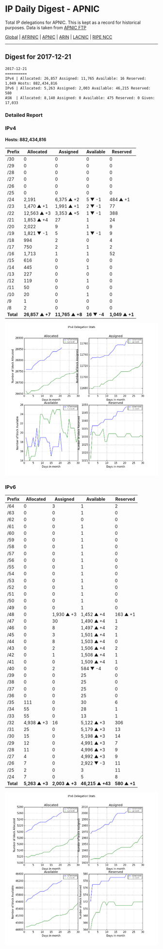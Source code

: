 # IP Daily Digest - APNIC

Total IP delegations for APNIC. This is kept as a record for historical purposes. Data is taken from [APNIC FTP](https://ftp.apnic.net/)

[Global](https://github.com/csmets/IP-Daily-Digest) | [AFRINIC](https://github.com/csmets/IP-Daily-Digest/tree/master/archives/AFRINIC) | [APNIC](https://github.com/csmets/IP-Daily-Digest/tree/master/archives/APNIC) | [ARIN](https://github.com/csmets/IP-Daily-Digest/tree/master/archives/ARIN) | [LACNIC](https://github.com/csmets/IP-Daily-Digest/tree/master/archives/LACNIC) | [RIPE NCC](https://github.com/csmets/IP-Daily-Digest/tree/master/archives/RIPE_NCC)

---

## Digest for 2017-12-21
```
2017-12-21
==========
IPv4 | Allocated: 26,857 Assigned: 11,765 Available: 16 Reserved: 1,049 Hosts: 882,434,816
IPv6 | Allocated: 5,263 Assigned: 2,003 Available: 46,215 Reserved: 580
ASN  | Allocated: 8,140 Assigned: 0 Available: 475 Reserved: 0 Given: 17,033
```

### Detailed Report

### IPv4

#### Hosts: **882,434,816**

| Prefix | Allocated | Assigned | Available | Reserved |
| ----- | ----- | ----- | ----- | ----- |
| /30 | 0 | 0 | 0 | 0 |
| /29 | 0 | 0 | 0 | 0 |
| /28 | 0 | 0 | 0 | 0 |
| /27 | 0 | 0 | 0 | 0 |
| /26 | 0 | 0 | 0 | 0 |
| /25 | 0 | 0 | 0 | 0 |
| /24 | 2,191 | 6,375 ▲ +2 | 5 ▼ -1 | 484 ▲ +1 |
| /23 | 1,470 ▲ +1 | 1,991 ▲ +1 | 2 ▼ -1 | 77 |
| /22 | 12,563 ▲ +3 | 3,353 ▲ +5 | 1 ▼ -1 | 388 |
| /21 | 1,853 ▲ +4 | 27 | 1 | 24 |
| /20 | 2,022 | 9 | 1 | 9 |
| /19 | 1,821 ▼ -1 | 5 | 1 ▼ -1 | 9 |
| /18 | 994 | 2 | 0 | 4 |
| /17 | 750 | 2 | 1 | 2 |
| /16 | 1,713 | 1 | 1 | 52 |
| /15 | 616 | 0 | 0 | 0 |
| /14 | 445 | 0 | 1 | 0 |
| /13 | 227 | 0 | 0 | 0 |
| /12 | 119 | 0 | 1 | 0 |
| /11 | 50 | 0 | 0 | 0 |
| /10 | 20 | 0 | 1 | 0 |
| /9 | 1 | 0 | 0 | 0 |
| /8 | 2 | 0 | 0 | 0 |
| **Total** | **26,857 ▲ +7** | **11,765 ▲ +8** | **16 ▼ -4** | **1,049 ▲ +1** |

![ipv4-stats](ipv4-figure.png)

### IPv6

| Prefix | Allocated | Assigned | Available | Reserved |
| ----- | ----- | ----- | ----- | ----- |
| /64 | 0 | 3 | 1 | 2 |
| /63 | 0 | 0 | 1 | 0 |
| /62 | 0 | 0 | 0 | 0 |
| /61 | 0 | 0 | 1 | 0 |
| /60 | 0 | 0 | 1 | 0 |
| /59 | 0 | 0 | 1 | 0 |
| /58 | 0 | 0 | 1 | 0 |
| /57 | 0 | 0 | 1 | 0 |
| /56 | 0 | 0 | 1 | 0 |
| /55 | 0 | 0 | 1 | 0 |
| /54 | 0 | 0 | 1 | 0 |
| /53 | 0 | 0 | 1 | 0 |
| /52 | 0 | 0 | 1 | 0 |
| /51 | 0 | 0 | 1 | 0 |
| /50 | 0 | 0 | 1 | 0 |
| /49 | 0 | 0 | 1 | 0 |
| /48 | 0 | 1,930 ▲ +3 | 1,452 ▲ +4 | 163 ▲ +1 |
| /47 | 0 | 30 | 1,490 ▲ +4 | 1 |
| /46 | 0 | 8 | 1,497 ▲ +4 | 2 |
| /45 | 0 | 3 | 1,501 ▲ +4 | 1 |
| /44 | 0 | 8 | 1,503 ▲ +4 | 0 |
| /43 | 0 | 2 | 1,506 ▲ +4 | 2 |
| /42 | 0 | 1 | 1,508 ▲ +4 | 1 |
| /41 | 0 | 0 | 1,509 ▲ +4 | 1 |
| /40 | 0 | 2 | 584 ▼ -4 | 0 |
| /39 | 0 | 0 | 25 | 0 |
| /38 | 0 | 0 | 25 | 0 |
| /37 | 0 | 0 | 25 | 0 |
| /36 | 0 | 0 | 25 | 0 |
| /35 | 111 | 0 | 30 | 6 |
| /34 | 55 | 0 | 28 | 1 |
| /33 | 55 | 0 | 13 | 1 |
| /32 | 4,938 ▲ +3 | 16 | 5,122 ▲ +3 | 306 |
| /31 | 25 | 0 | 5,179 ▲ +3 | 13 |
| /30 | 15 | 0 | 5,198 ▲ +3 | 14 |
| /29 | 12 | 0 | 4,991 ▲ +3 | 7 |
| /28 | 11 | 0 | 4,996 ▲ +3 | 9 |
| /27 | 4 | 0 | 4,992 ▲ +3 | 9 |
| /26 | 7 | 0 | 2,922 ▼ -3 | 11 |
| /25 | 2 | 0 | 3 | 11 |
| /24 | 7 | 0 | 5 | 8 |
| **Total** | **5,263 ▲ +3** | **2,003 ▲ +3** | **46,215 ▲ +43** | **580 ▲ +1** |

![ipv6-stats](ipv6-figure.png)